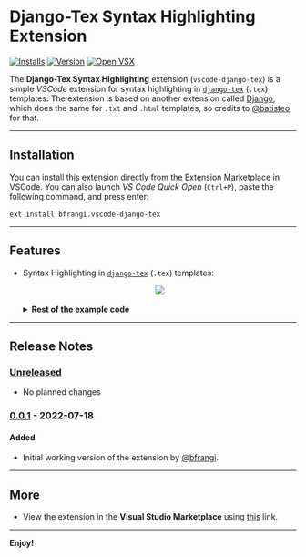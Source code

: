 # Django-Tex Syntax Highlighting Extension

[![Installs](https://vsmarketplacebadge.apphb.com/installs/bfrangi.vscode-django-tex.svg)](https://marketplace.visualstudio.com/items?itemName=bfrangi.vscode-django-tex)
[![Version](https://vsmarketplacebadge.apphb.com/version-short/bfrangi.vscode-django-tex.svg)](https://marketplace.visualstudio.com/items?itemName=bfrangi.vscode-django-tex)
[![Open VSX](https://img.shields.io/badge/Open%20VSX-vscode--django--tex-purple)](https://open-vsx.org/extension/bfrangi/vscode-django-tex)

The **Django-Tex Syntax Highlighting** extension (`vscode-django-tex`) is a simple *VSCode* extension for syntax highlighting in [`django-tex`](https://github.com/weinbusch/django-tex) (`.tex`) templates. The extension is based on another extension called [Django](https://github.com/vscode-django/vscode-django), which does the same for `.txt` and `.html` templates, so credits to [@batisteo](https://github.com/batisteo) for that.

-------------------------------------------------------------------

## Installation 

You can install this extension directly from the Extension Marketplace in VSCode. You can also launch *VS Code Quick Open* (`Ctrl+P`), paste the following command, and press enter:

```
ext install bfrangi.vscode-django-tex
```

-------------------------------------------------------------------

## Features

* Syntax Highlighting in [`django-tex`](https://github.com/weinbusch/django-tex) (`.tex`) templates:

    <p align="center">
    <img src="https://github.com/bfrangi/vscode-django-tex/raw/main/media/example-template.gif" />
    </p>

    <details>
    <summary>
    <b>Rest of the example code</b>
    </summary>

    Template code:

    ```
    \documentclass{article}

    \begin{document}

        \begin{center}

            \section*{Table for {{date|date}} }

            \begin{tabular}{ 
                {% for _ in table.body.rows.0 %}|c{% endfor %}| 
                } 

                {# This is a comment #}
                \hline
                % This is another comment
            
                \multicolumn{
                    {{table.headers.first.span}}
                    }{|c|}{ {{table.headers.first.value}} } & 
                \multicolumn{ 
                    {{table.headers.second.span}} 
                    }{c|}{ {{table.headers.second.value}} } \\ 
                
                \hline

                \iffalse 
                This is a comment spanning several lines
                \hline \fi
                
                {% for row in table.body.rows %}
                {% for cell in row %}{% if not cell == row.0 %} &
                {% endif %} cell{{cell}} {% endfor %} \\
                {% endfor %}

                {% comment %}
                This is another comment spanning several lines
                \hline {% endcomment %}

                \hline
            
            \end{tabular}

        \end{center}

    \end{document}
    ```

    We could combine the code from the `django-tex` template with the following function based view to render the *LaTeX* document:

    ```python
    from django_tex.shortcuts import render_to_pdf
    from datetime import date

    def render_pdf(request):
            table = {
                'headers': { 
                    'first': {
                        'span': 3,
                        'value': 'First Multicol',
                    },
                    'second': {
                        'span': 3,
                        'value': 'Second Multicol',
                    },
                },
                'body': {
                    'rows': [
                        [i for i in range(6)],
                        [i for i in range(6)],
                        [i for i in range(6)],
                        [i for i in range(6)],
                        [i for i in range(6)],
                    ]
                },
            }
            filename = 'filename.pdf'
            template_name = 'path/to/template_name.pdf'
            
            context = {
                'date': date.today(), 
                'table': table, 
            }

            return render_to_pdf(
                request, 
                template_name, 
                context, 
                filename,
            )
    ```

    This would produce:

    <p align="center">
    <img src="https://github.com/bfrangi/vscode-django-tex/raw/main/media/example-pdf.png" />
    </p>

    </details>

-------------------------------------------------------------------

## Release Notes

### [Unreleased]
- No planned changes

### [0.0.1] - 2022-07-18

#### Added
- Initial working version of the extension by [@bfrangi](https://github.com/bfrangi/).

-------------------------------------------------------------------

## More

* View the extension in the **Visual Studio Marketplace** using [this](https://marketplace.visualstudio.com/items?itemName=bfrangi.vscode-django-tex#review-details) link.


-------------------------------------------------------------------

**Enjoy!**



[Unreleased]: https://github.com/bfrangi/vscode-django-tex/compare/v0.0.1...HEAD
<!-- [0.0.2]: https://github.com/bfrangi/vscode-django-tex/compare/v0.0.1...v0.0.2 -->
[0.0.1]: https://github.com/bfrangi/vscode-django-tex/releases/tag/v0.0.1

